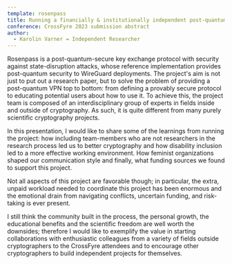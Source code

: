 ```yaml
---
template: rosenpass
title: Running a financially & institutionally independent post-quantum cryptography research project
conference: CrossFyre 2023 submission abstract
author:
  - Karolin Varner = Independent Researcher
---
```


Rosenpass is a post-quantum-secure key exchange protocol with security against state-disruption attacks, whose reference implementation provides post-quantum security to WireGuard deployments. The project's aim is not just to put out a research paper, but to solve the problem of providing a post-quantum VPN top to bottom: from defining a provably secure protocol to educating potential users about how to use it. To achieve this, the project team is composed of an interdisciplinary group of experts in fields inside and outside of cryptography. As such, it is quite different from many purely scientific cryptography projects.

In this presentation, I would like to share some of the learnings from running the project: how including team-members who are not researchers in the research process led us to better cryptography and how disability inclusion led to a more effective working environment. How feminist organizations shaped our communication style and finally, what funding sources we found to support this project.

Not all aspects of this project are favorable though; in particular, the extra, unpaid workload needed to coordinate this project has been enormous and the emotional drain from navigating conflicts, uncertain funding, and risk-taking is ever present.

I still think the community built in the process, the personal growth, the educational benefits and the scientific freedom are well worth the downsides; therefore I would like to exemplify the value in starting collaborations with enthusiastic colleagues from a variety of fields outside cryptographers to the CrossFyre attendees and to encourage other cryptographers to build independent projects for themselves.
